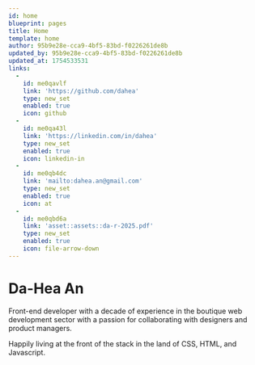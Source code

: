```yaml
---
id: home
blueprint: pages
title: Home
template: home
author: 95b9e28e-cca9-4bf5-83bd-f0226261de8b
updated_by: 95b9e28e-cca9-4bf5-83bd-f0226261de8b
updated_at: 1754533531
links:
  -
    id: me0qavlf
    link: 'https://github.com/dahea'
    type: new_set
    enabled: true
    icon: github
  -
    id: me0qa43l
    link: 'https://linkedin.com/in/dahea'
    type: new_set
    enabled: true
    icon: linkedin-in
  -
    id: me0qb4dc
    link: 'mailto:dahea.an@gmail.com'
    type: new_set
    enabled: true
    icon: at
  -
    id: me0qbd6a
    link: 'asset::assets::da-r-2025.pdf'
    type: new_set
    enabled: true
    icon: file-arrow-down
---
```

# Da-Hea An

Front-end developer with a decade of experience in the boutique web development sector with a passion for collaborating with designers and product managers.

Happily living at the front of the stack in the land of CSS, HTML, and Javascript.